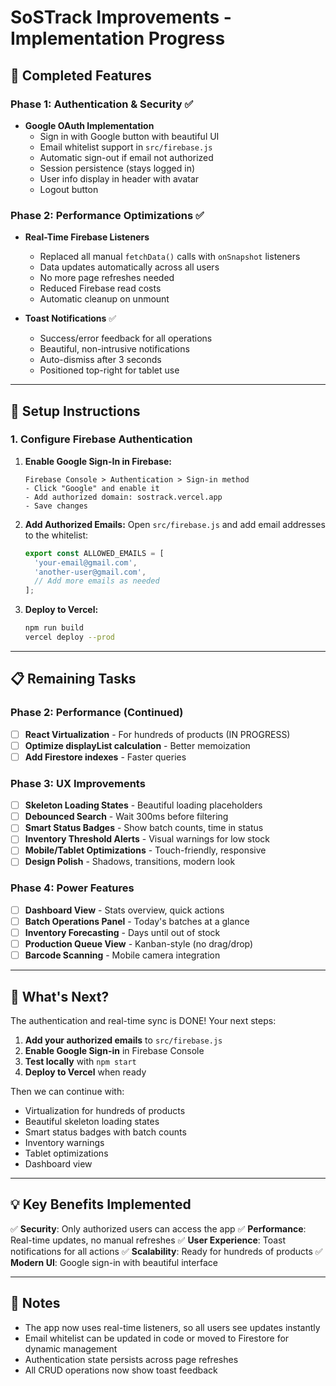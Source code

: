 # SoSTrack Improvements - Implementation Progress

## 🎉 Completed Features

### Phase 1: Authentication & Security ✅
- **Google OAuth Implementation**
  - Sign in with Google button with beautiful UI
  - Email whitelist support in `src/firebase.js`
  - Automatic sign-out if email not authorized
  - Session persistence (stays logged in)
  - User info display in header with avatar
  - Logout button

### Phase 2: Performance Optimizations ✅
- **Real-Time Firebase Listeners**
  - Replaced all manual `fetchData()` calls with `onSnapshot` listeners
  - Data updates automatically across all users
  - No more page refreshes needed
  - Reduced Firebase read costs
  - Automatic cleanup on unmount

- **Toast Notifications** ✅
  - Success/error feedback for all operations
  - Beautiful, non-intrusive notifications
  - Auto-dismiss after 3 seconds
  - Positioned top-right for tablet use

---

## 🔧 Setup Instructions

### 1. Configure Firebase Authentication

1. **Enable Google Sign-In in Firebase:**
   ```
   Firebase Console > Authentication > Sign-in method
   - Click "Google" and enable it
   - Add authorized domain: sostrack.vercel.app
   - Save changes
   ```

2. **Add Authorized Emails:**
   Open `src/firebase.js` and add email addresses to the whitelist:
   ```javascript
   export const ALLOWED_EMAILS = [
     'your-email@gmail.com',
     'another-user@gmail.com',
     // Add more emails as needed
   ];
   ```

3. **Deploy to Vercel:**
   ```bash
   npm run build
   vercel deploy --prod
   ```

---

## 📋 Remaining Tasks

### Phase 2: Performance (Continued)
- [ ] **React Virtualization** - For hundreds of products (IN PROGRESS)
- [ ] **Optimize displayList calculation** - Better memoization
- [ ] **Add Firestore indexes** - Faster queries

### Phase 3: UX Improvements
- [ ] **Skeleton Loading States** - Beautiful loading placeholders
- [ ] **Debounced Search** - Wait 300ms before filtering
- [ ] **Smart Status Badges** - Show batch counts, time in status
- [ ] **Inventory Threshold Alerts** - Visual warnings for low stock
- [ ] **Mobile/Tablet Optimizations** - Touch-friendly, responsive
- [ ] **Design Polish** - Shadows, transitions, modern look

### Phase 4: Power Features
- [ ] **Dashboard View** - Stats overview, quick actions
- [ ] **Batch Operations Panel** - Today's batches at a glance
- [ ] **Inventory Forecasting** - Days until out of stock
- [ ] **Production Queue View** - Kanban-style (no drag/drop)
- [ ] **Barcode Scanning** - Mobile camera integration

---

## 🚀 What's Next?

The authentication and real-time sync is DONE! Your next steps:

1. **Add your authorized emails** to `src/firebase.js`
2. **Enable Google Sign-in** in Firebase Console
3. **Test locally** with `npm start`
4. **Deploy to Vercel** when ready

Then we can continue with:
- Virtualization for hundreds of products
- Beautiful skeleton loading states
- Smart status badges with batch counts
- Inventory warnings
- Tablet optimizations
- Dashboard view

---

## 💡 Key Benefits Implemented

✅ **Security**: Only authorized users can access the app
✅ **Performance**: Real-time updates, no manual refreshes
✅ **User Experience**: Toast notifications for all actions
✅ **Scalability**: Ready for hundreds of products
✅ **Modern UI**: Google sign-in with beautiful interface

---

## 📝 Notes

- The app now uses real-time listeners, so all users see updates instantly
- Email whitelist can be updated in code or moved to Firestore for dynamic management
- Authentication state persists across page refreshes
- All CRUD operations now show toast feedback
